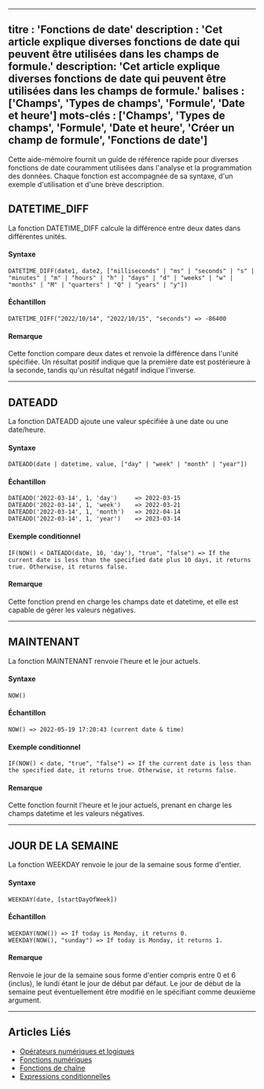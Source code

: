 ***

titre : 'Fonctions de date'
description : 'Cet article explique diverses fonctions de date qui peuvent être utilisées dans les champs de formule.'
description: 'Cet article explique diverses fonctions de date qui peuvent être utilisées dans les champs de formule.'
balises : \['Champs', 'Types de champs', 'Formule', 'Date et heure']
mots-clés : \['Champs', 'Types de champs', 'Formule', 'Date et heure', 'Créer un champ de formule', 'Fonctions de date']
------------------------------------------------------------------------------------------------------------------------

Cette aide-mémoire fournit un guide de référence rapide pour diverses fonctions de date couramment utilisées dans l'analyse et la programmation des données. Chaque fonction est accompagnée de sa syntaxe, d'un exemple d'utilisation et d'une brève description.

## DATETIME\_DIFF

La fonction DATETIME\_DIFF calcule la différence entre deux dates dans différentes unités.

#### Syntaxe

```plaintext
DATETIME_DIFF(date1, date2, ["milliseconds" | "ms" | "seconds" | "s" | "minutes" | "m" | "hours" | "h" | "days" | "d" | "weeks" | "w" | "months" | "M" | "quarters" | "Q" | "years" | "y"])
```

#### Échantillon

```plaintext
DATETIME_DIFF("2022/10/14", "2022/10/15", "seconds") => -86400
```

#### Remarque

Cette fonction compare deux dates et renvoie la différence dans l'unité spécifiée. Un résultat positif indique que la première date est postérieure à la seconde, tandis qu'un résultat négatif indique l'inverse.

***

## DATEADD

La fonction DATEADD ajoute une valeur spécifiée à une date ou une date/heure.

#### Syntaxe

```plaintext
DATEADD(date | datetime, value, ["day" | "week" | "month" | "year"])
```

#### Échantillon

```plaintext
DATEADD('2022-03-14', 1, 'day')     => 2022-03-15
DATEADD('2022-03-14', 1, 'week')    => 2022-03-21
DATEADD('2022-03-14', 1, 'month')   => 2022-04-14
DATEADD('2022-03-14', 1, 'year')    => 2023-03-14
```

#### Exemple conditionnel

```plaintext
IF(NOW() < DATEADD(date, 10, 'day'), "true", "false") => If the current date is less than the specified date plus 10 days, it returns true. Otherwise, it returns false.
```

#### Remarque

Cette fonction prend en charge les champs date et datetime, et elle est capable de gérer les valeurs négatives.

***

## MAINTENANT

La fonction MAINTENANT renvoie l'heure et le jour actuels.

#### Syntaxe

```plaintext
NOW()
```

#### Échantillon

```plaintext
NOW() => 2022-05-19 17:20:43 (current date & time)
```

#### Exemple conditionnel

```plaintext
IF(NOW() < date, "true", "false") => If the current date is less than the specified date, it returns true. Otherwise, it returns false.
```

#### Remarque

Cette fonction fournit l'heure et le jour actuels, prenant en charge les champs datetime et les valeurs négatives.

***

## JOUR DE LA SEMAINE

La fonction WEEKDAY renvoie le jour de la semaine sous forme d'entier.

#### Syntaxe

```plaintext
WEEKDAY(date, [startDayOfWeek])
```

#### Échantillon

```plaintext
WEEKDAY(NOW()) => If today is Monday, it returns 0.
WEEKDAY(NOW(), "sunday") => If today is Monday, it returns 1.
```

#### Remarque

Renvoie le jour de la semaine sous forme d'entier compris entre 0 et 6 (inclus), le lundi étant le jour de début par défaut. Le jour de début de la semaine peut éventuellement être modifié en le spécifiant comme deuxième argument.

***

## Articles Liés

* [Opérateurs numériques et logiques](015.operators.md)
* [Fonctions numériques](020.numeric-functions.md)
* [Fonctions de chaîne](030.string-functions.md)
* [Expressions conditionnelles](050.conditional-expressions.md)
